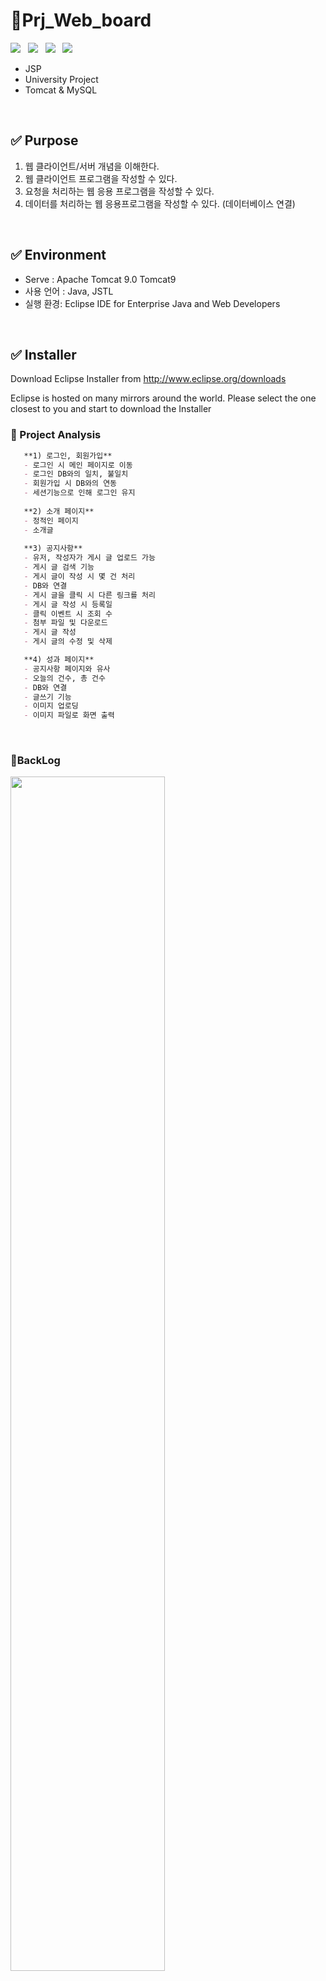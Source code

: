 # 📌Prj_Web_board  


<p>
<img src="http://img.shields.io/badge/Java-007396?style&logo=Java&logoColor=white"/></a> &nbsp
<img src="http://img.shields.io/badge/Apache Tomcat-F8DC75?style&logo=Apache Tomcat&logoColor=white"/></a> &nbsp
<img src="http://img.shields.io/badge/Eclipse IDE-2C2255?style&logo=Eclipse IDE&logoColor=white"/></a> &nbsp
<img src="http://img.shields.io/badge/MySQL-4479A1?style&logo=MySQL&logoColor=white"/></a> &nbsp
</p>

- JSP
- University Project
- Tomcat & MySQL
<br />

## ✅ Purpose
1. 웹 클라이언트/서버 개념을 이해한다.
2. 웹 클라이언트 프로그램을 작성할 수 있다.
3. 요청을 처리하는 웹 응용 프로그램을 작성할 수 있다.
4. 데이터를 처리하는 웹 응용프로그램을 작성할 수 있다. (데이터베이스 연결)
<br />

## ✅ Environment
- Serve : Apache Tomcat 9.0 Tomcat9
- 사용 언어 : Java, JSTL
- 실행 환경: Eclipse IDE for Enterprise Java and Web Developers        
<br />

## ✅ Installer
Download Eclipse Installer from http://www.eclipse.org/downloads

Eclipse is hosted on many mirrors around the world. Please select the one closest to you and start to download the Installer
<br />

### 🔸 Project Analysis
```markdown
   **1) 로그인, 회원가입**
   - 로그인 시 메인 페이지로 이동
   - 로그인 DB와의 일치, 불일치
   - 회원가입 시 DB와의 연동
   - 세션기능으로 인해 로그인 유지
   
   **2) 소개 페이지**
   - 정적인 페이지
   - 소개글
   
   **3) 공지사항**
   - 유저, 작성자가 게시 글 업로드 가능
   - 게시 글 검색 기능
   - 게시 글이 작성 시 몇 건 처리
   - DB와 연결
   - 게시 글을 클릭 시 다른 링크를 처리
   - 게시 글 작성 시 등록일
   - 클릭 이벤트 시 조회 수 
   - 첨부 파일 및 다운로드
   - 게시 글 작성
   - 게시 글의 수정 및 삭제

   **4) 성과 페이지**
   - 공지사항 페이지와 유사
   - 오늘의 건수, 총 건수 
   - DB와 연결
   - 글쓰기 기능
   - 이미지 업로딩
   - 이미지 파일로 화면 출력
```
<br />

### 🔸BackLog
<img src = "https://user-images.githubusercontent.com/65653053/124763923-6b549000-df6f-11eb-8137-c9a5e7235172.png" width="70%" />
<br />

### 🔸 Page
<img src = "https://user-images.githubusercontent.com/65653053/124764392-dbfbac80-df6f-11eb-801c-006c1cd0e037.png" width="70%" />
